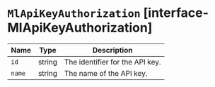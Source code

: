 # `MlApiKeyAuthorization` [interface-MlApiKeyAuthorization]

| Name | Type | Description |
| - | - | - |
| `id` | string | The identifier for the API key. |
| `name` | string | The name of the API key. |
